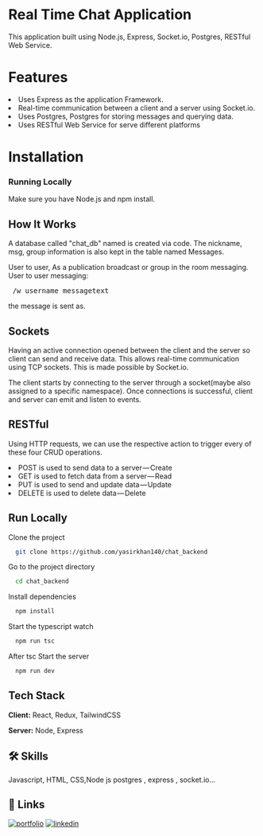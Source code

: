 


# Real Time Chat Application
  This application built using Node.js, Express, Socket.io, Postgres, RESTful Web Service.
  
  

# Features
  <li>Uses Express as the application Framework.</li> 
  <li>Real-time communication between a client and a server using Socket.io.</li>
  <li>Uses Postgres, Postgres  for storing messages and querying data.</li>
  <li>Uses RESTful Web Service for serve different platforms</li> 

# Installation

### Running Locally

Make sure you have Node.js and npm install.

  
      
## How It Works

  A database called "chat_db" named is created via code. 
  The nickname, msg, group information is also kept in the table named Messages.
    
  User to user, As a publication broadcast or group in the room  messaging.
  User to user messaging:
   <pre> /w username messagetext</pre> the message is sent as.
      
 ## Sockets
    
   Having an active connection opened between the client and the server so client can send and receive data. This allows             real-time communication using TCP sockets. This is made possible by Socket.io.

   The client starts by connecting to the server through a socket(maybe also assigned to a specific namespace). Once connections is successful, client and server can emit and listen to events. 

## RESTful

  Using HTTP requests, we can use the respective action to trigger every of these four CRUD operations.    
    <li>POST is used to send data to a server — Create</li>
    <li>GET is used to fetch data from a server — Read</li>
    <li>PUT is used to send and update data — Update</li>
    <li>DELETE is used to delete data — Delete  </li>
    
  
  


## Run Locally

Clone the project

```bash
  git clone https://github.com/yasirkhan140/chat_backend
```

Go to the project directory

```bash
  cd chat_backend
```

Install dependencies

```bash
  npm install
```

Start the typescript watch

```bash
  npm run tsc
```
After tsc Start the server 

```bash
  npm run dev
```


## Tech Stack

**Client:** React, Redux, TailwindCSS

**Server:** Node, Express


## 🛠 Skills
Javascript, HTML, CSS,Node js postgres , express , socket.io...


## 🔗 Links
[![portfolio](https://img.shields.io/badge/my_portfolio-000?style=for-the-badge&logo=ko-fi&logoColor=white)](https://github.com/yasirkhan140/chat_backend)
[![linkedin](https://img.shields.io/badge/linkedin-0A66C2?style=for-the-badge&logo=linkedin&logoColor=white)](https://www.linkedin.com/in/yasir-khan-699651204/)


